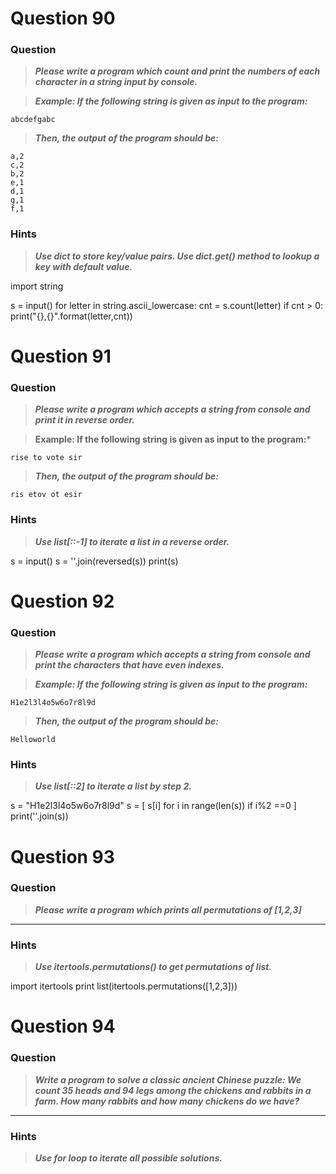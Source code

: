 
# Question 90

### **Question**

>***Please write a program which count and print the numbers of each character in a string input by console.***

>***Example:
If the following string is given as input to the program:***
```
abcdefgabc
```
>***Then, the output of the program should be:***
```
a,2
c,2
b,2
e,1
d,1
g,1
f,1
```
### Hints 
> ***Use dict to store key/value pairs.
Use dict.get() method to lookup a key with default value.***

import string

s = input()
for letter in string.ascii_lowercase:
    cnt = s.count(letter)
    if cnt > 0:
        print("{},{}".format(letter,cnt))


# Question 91

### **Question**

>***Please write a program which accepts a string from console and print it in reverse order.***

>**Example:
If the following string is given as input to the program:***
```
rise to vote sir
```
>***Then, the output of the program should be:***
```
ris etov ot esir
```
### Hints 
> ***Use list[::-1] to iterate a list in a reverse order.***

s = input()
s = ''.join(reversed(s))
print(s)

# Question 92

### **Question**

>***Please write a program which accepts a string from console and print the characters that have even indexes.***

>***Example:
If the following string is given as input to the program:***
```
H1e2l3l4o5w6o7r8l9d
```
>***Then, the output of the program should be:***
```
Helloworld
```
### Hints 
>***Use list[::2] to iterate a list by step 2.***

s = "H1e2l3l4o5w6o7r8l9d"
s = [ s[i] for i in range(len(s)) if i%2 ==0 ]
print(''.join(s))

# Question 93

### **Question**

>***Please write a program which prints all permutations of [1,2,3]***

----------------------
### Hints 
> ***Use itertools.permutations() to get permutations of list.***

import itertools
print list(itertools.permutations([1,2,3]))

# Question 94

### **Question**

>***Write a program to solve a classic ancient Chinese puzzle: 
We count 35 heads and 94 legs among the chickens and rabbits in a farm. How many rabbits and how many chickens do we have?***


----------------------
### Hints 
> ***Use for loop to iterate all possible solutions.***


